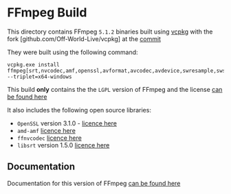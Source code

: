# FFmpeg Build

This directory contains FFmpeg `5.1.2` binaries built
using [vcpkg](https://github.com/microsoft/vcpkg) with the fork
[github.com/Off-World-Live/vcpkg] at the [commit](./vcpkg_commit)

They were built using the following command:

```
vcpkg.exe install ffmpeg[srt,nvcodec,amf,openssl,avformat,avcodec,avdevice,swresample,swscale,owlsuffix] --triplet=x64-windows
```

This build **only** contains the the `LGPL` version
of FFmpeg and the license [can be found here](./LICENSE.txt)

It also includes the following open source libraries:

- `OpenSSL` version 3.1.0 - [licence here](./share/openssl/copyright)
- `amd-amf` [licence here](./share/amd-amf/copyright)
- `ffnvcodec` [licence here](./share/ffnvcodec/copyright)
- `libsrt` version 1.5.0 [licence here](./share/libsrt/copyright)


## Documentation

Documentation for this version of FFmpeg [can be found here](http://ffmpeg.org/doxygen/5.1/)